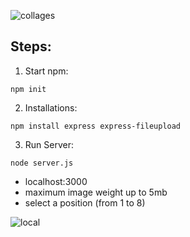 ![collages](https://user-images.githubusercontent.com/68760595/139300641-b4d53e7b-c6b9-4a60-8037-0f94402e41fd.png)

## Steps:

1. Start npm:

```
npm init
```

2. Installations:

```
npm install express express-fileupload
```

3. Run Server:

```
node server.js
```

* localhost:3000
* maximum image weight up to 5mb
* select a position (from 1 to 8)

![local](https://user-images.githubusercontent.com/68760595/139301119-4ee0a3a1-3c45-4e94-8684-7225565ee22a.png)

